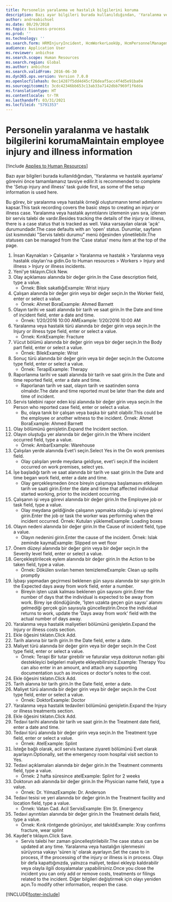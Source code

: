 ```yaml
---
title: Personelin yaralanma ve hastalık bilgilerini koruma
description: Bazı ayar bilgileri burada kullanıldığından, 'Yaralanma ve hastalık ayarlama' görevini önce tamamlamanız tavsiye edilir.
author: andreabichsel
ms.date: 08/29/2018
ms.topic: business-process
ms.prod: ''
ms.technology: ''
ms.search.form: HRMInjuryIncident, HcmWorkerLookUp, HcmPersonnelManagementWorkspace
audience: Application User
ms.reviewer: anbichse
ms.search.scope: Human Resources
ms.search.region: Global
ms.author: anbichse
ms.search.validFrom: 2016-06-30
ms.dyn365.ops.version: Version 7.0.0
ms.openlocfilehash: 0ec14287f5dd4d45cf26deaf5acc4f4d5e91ba04
ms.sourcegitcommit: 3cdc42346bb653c13ab33a7142dbb7969f1f6dda
ms.translationtype: HT
ms.contentlocale: tr-TR
ms.lasthandoff: 03/31/2021
ms.locfileid: "5791353"
---
```

# <a name="maintain-employee-injury-and-illness-information"></a><span data-ttu-id="8f184-103">Personelin yaralanma ve hastalık bilgilerini koruma</span><span class="sxs-lookup"><span data-stu-id="8f184-103">Maintain employee injury and illness information</span></span>

[!include [Applies to Human Resources](../includes/applies-to-hr.md)]



<span data-ttu-id="8f184-104">Bazı ayar bilgileri burada kullanıldığından, 'Yaralanma ve hastalık ayarlama' görevini önce tamamlamanız tavsiye edilir.</span><span class="sxs-lookup"><span data-stu-id="8f184-104">It is recommended to complete the 'Setup injury and illness' task guide first, as some of the setup information is used here.</span></span> 



<span data-ttu-id="8f184-105">Bu görev, bir yaralanma veya hastalık örneği oluşturmanın temel adımlarını kapsar.</span><span class="sxs-lookup"><span data-stu-id="8f184-105">This task recording covers the basic steps to creating an injury or illness case.</span></span> <span data-ttu-id="8f184-106">Yaralanma veya hastalık ayrıntılarını izlemenin yanı sıra, izlenen bir servis talebi de vardır.</span><span class="sxs-lookup"><span data-stu-id="8f184-106">Besides tracking the details of the injury or illness, there is a case status that is tracked as well.</span></span>  <span data-ttu-id="8f184-107">Vaka varsayılan olarak 'açık' durumundadır.</span><span class="sxs-lookup"><span data-stu-id="8f184-107">The case defaults with an 'open' status.</span></span>  <span data-ttu-id="8f184-108">Durumlar, sayfanın üst kısmındaki "Servis talebi durumu" menü öğesinden yönetilebilir.</span><span class="sxs-lookup"><span data-stu-id="8f184-108">The statuses can be managed from the 'Case status' menu item at the top of the page.</span></span>

1. <span data-ttu-id="8f184-109">İnsan Kaynakları > Çalışanlar > Yaralanma ve hastalık > Yaralanma veya hastalık olayları'na gidin.</span><span class="sxs-lookup"><span data-stu-id="8f184-109">Go to Human resources > Workers > Injury and illness > Injury or illness incidents.</span></span>
2. <span data-ttu-id="8f184-110">Yeni'ye tıklayın.</span><span class="sxs-lookup"><span data-stu-id="8f184-110">Click New.</span></span>
3. <span data-ttu-id="8f184-111">Olay açıklaması alanında bir değer girin.</span><span class="sxs-lookup"><span data-stu-id="8f184-111">In the Case description field, type a value.</span></span>
    * <span data-ttu-id="8f184-112">Örnek: Bilek sakatlığı</span><span class="sxs-lookup"><span data-stu-id="8f184-112">Example:  Wrist injury</span></span>  
4. <span data-ttu-id="8f184-113">Çalışan alanında bir değer girin veya bir değer seçin.</span><span class="sxs-lookup"><span data-stu-id="8f184-113">In the Worker field, enter or select a value.</span></span>
    * <span data-ttu-id="8f184-114">Örnek: Ahmet Bora</span><span class="sxs-lookup"><span data-stu-id="8f184-114">Example: Ahmed Barnett</span></span>  
5. <span data-ttu-id="8f184-115">Olayın tarihi ve saati alanında bir tarih ve saat girin.</span><span class="sxs-lookup"><span data-stu-id="8f184-115">In the Date and time of incident field, enter a date and time.</span></span>
    * <span data-ttu-id="8f184-116">Örnek: 1/20/2016 10:00 AM</span><span class="sxs-lookup"><span data-stu-id="8f184-116">Example:  1/20/2016 10:00 AM</span></span>  
6. <span data-ttu-id="8f184-117">Yaralanma veya hastalık türü alanında bir değer girin veya seçin.</span><span class="sxs-lookup"><span data-stu-id="8f184-117">In the Injury or illness type field, enter or select a value.</span></span>
    * <span data-ttu-id="8f184-118">Örnek: Kırık</span><span class="sxs-lookup"><span data-stu-id="8f184-118">Example:  Fracture</span></span>  
7. <span data-ttu-id="8f184-119">Vücut bölümü alanında bir değer girin veya bir değer seçin.</span><span class="sxs-lookup"><span data-stu-id="8f184-119">In the Body part field, enter or select a value.</span></span>
    * <span data-ttu-id="8f184-120">Örnek: Bilek</span><span class="sxs-lookup"><span data-stu-id="8f184-120">Example:  Wrist</span></span>  
8. <span data-ttu-id="8f184-121">Sonuç türü alanında bir değer girin veya bir değer seçin.</span><span class="sxs-lookup"><span data-stu-id="8f184-121">In the Outcome type field, enter or select a value.</span></span>
    * <span data-ttu-id="8f184-122">Örnek: Terapi</span><span class="sxs-lookup"><span data-stu-id="8f184-122">Example:  Therapy</span></span>  
9. <span data-ttu-id="8f184-123">Raporlanma tarihi ve saati alanında bir tarih ve saat girin.</span><span class="sxs-lookup"><span data-stu-id="8f184-123">In the Date and time reported field, enter a date and time.</span></span>
    * <span data-ttu-id="8f184-124">Raporlanan tarih ve saat, olayın tarih ve saatinden sonra olmalıdır.</span><span class="sxs-lookup"><span data-stu-id="8f184-124">The date and time reported must be later than the date and time of incident.</span></span>  
10. <span data-ttu-id="8f184-125">Servis talebini rapor eden kişi alanında bir değer girin veya seçin.</span><span class="sxs-lookup"><span data-stu-id="8f184-125">In the Person who reported case field, enter or select a value.</span></span>
    * <span data-ttu-id="8f184-126">Bu, olaya tanık bir çalışan veya başka bir şahit olabilir.</span><span class="sxs-lookup"><span data-stu-id="8f184-126">This could be the employee or another witness to the incident.</span></span>  <span data-ttu-id="8f184-127">Örnek: Ahmet Bora</span><span class="sxs-lookup"><span data-stu-id="8f184-127">Example: Ahmed Barnett</span></span>  
11. <span data-ttu-id="8f184-128">Olay bölümünü genişletin.</span><span class="sxs-lookup"><span data-stu-id="8f184-128">Expand the Incident section.</span></span>
12. <span data-ttu-id="8f184-129">Olayın oluştuğu yer alanında bir değer girin.</span><span class="sxs-lookup"><span data-stu-id="8f184-129">In the Where incident occurred field, type a value.</span></span>
    * <span data-ttu-id="8f184-130">Örnek: Ambar</span><span class="sxs-lookup"><span data-stu-id="8f184-130">Example:  Warehouse</span></span>  
13. <span data-ttu-id="8f184-131">Çalışılan yerde alanında Evet'i seçin.</span><span class="sxs-lookup"><span data-stu-id="8f184-131">Select Yes in the On work premises field.</span></span>
    * <span data-ttu-id="8f184-132">Olay çalışılan yerde meydana geldiyse, evet'i seçin.</span><span class="sxs-lookup"><span data-stu-id="8f184-132">If the incident occurred on work premises, select yes.</span></span>  
14. <span data-ttu-id="8f184-133">İşe başladığı tarih ve saat alanında bir tarih ve saat girin.</span><span class="sxs-lookup"><span data-stu-id="8f184-133">In the Date and time began work field, enter a date and time.</span></span>
    * <span data-ttu-id="8f184-134">Olay gerçekleşmeden önce bireyin çalışmaya başlamasını etkileyen tarih ve saati girin.</span><span class="sxs-lookup"><span data-stu-id="8f184-134">Enter the date and time that affected individual started working, prior to the incident occurring.</span></span>  
15. <span data-ttu-id="8f184-135">Çalışanın işi veya görevi alanında bir değer girin.</span><span class="sxs-lookup"><span data-stu-id="8f184-135">In the Employee job or task field, type a value.</span></span>
    * <span data-ttu-id="8f184-136">Olay meydana geldiğinde çalışanın yapmakta olduğu işi veya görevi girin.</span><span class="sxs-lookup"><span data-stu-id="8f184-136">Enter the job or task the worker was performing when the incident occurred.</span></span>  <span data-ttu-id="8f184-137">Örnek: Kutuları yükleme</span><span class="sxs-lookup"><span data-stu-id="8f184-137">Example:  Loading boxes</span></span>  
16. <span data-ttu-id="8f184-138">Olayın nedeni alanında bir değer girin.</span><span class="sxs-lookup"><span data-stu-id="8f184-138">In the Cause of incident field, type a value.</span></span>
    * <span data-ttu-id="8f184-139">Olayın nedenini girin.</span><span class="sxs-lookup"><span data-stu-id="8f184-139">Enter the cause of the incident.</span></span>  <span data-ttu-id="8f184-140">Örnek: Islak zeminde kayma</span><span class="sxs-lookup"><span data-stu-id="8f184-140">Example:  Slipped on wet floor</span></span>  
17. <span data-ttu-id="8f184-141">Önem düzeyi alanında bir değer girin veya bir değer seçin.</span><span class="sxs-lookup"><span data-stu-id="8f184-141">In the Severity level field, enter or select a value.</span></span>
18. <span data-ttu-id="8f184-142">Gerçekleştirilecek eylem alanında bir değer girin.</span><span class="sxs-lookup"><span data-stu-id="8f184-142">In the Action to be taken field, type a value.</span></span>
    * <span data-ttu-id="8f184-143">Örnek: Dökülen sıvıları hemen temizleme</span><span class="sxs-lookup"><span data-stu-id="8f184-143">Example:  Clean up spills promptly</span></span>  
19. <span data-ttu-id="8f184-144">İşbaşı yapmadan geçirmesi beklenen gün sayısı alanında bir sayı girin.</span><span class="sxs-lookup"><span data-stu-id="8f184-144">In the Expected days away from work field, enter a number.</span></span>
    * <span data-ttu-id="8f184-145">Bireyin işten uzak kalması beklenen gün sayısını girin.</span><span class="sxs-lookup"><span data-stu-id="8f184-145">Enter the number of days that the individual is expected to be away from work.</span></span>  <span data-ttu-id="8f184-146">Birey işe döndüğünde, 'İşten uzakta geçen gün sayısı' alanını gelmediği gerçek gün sayısıyla güncelleştirin.</span><span class="sxs-lookup"><span data-stu-id="8f184-146">Once the individual returns to work, update the 'Days away from work' field with the actual number of days away.</span></span>  
20. <span data-ttu-id="8f184-147">Yaralanma veya hastalık maliyetleri bölümünü genişletin.</span><span class="sxs-lookup"><span data-stu-id="8f184-147">Expand the Injury or illness costs section.</span></span>
21. <span data-ttu-id="8f184-148">Ekle öğesini tıklatın.</span><span class="sxs-lookup"><span data-stu-id="8f184-148">Click Add.</span></span>
22. <span data-ttu-id="8f184-149">Tarih alanına bir tarih girin.</span><span class="sxs-lookup"><span data-stu-id="8f184-149">In the Date field, enter a date.</span></span>
23. <span data-ttu-id="8f184-150">Maliyet türü alanında bir değer girin veya bir değer seçin.</span><span class="sxs-lookup"><span data-stu-id="8f184-150">In the Cost type field, enter or select a value.</span></span>
    * <span data-ttu-id="8f184-151">Örnek:  Terapi    Bir tutar girebilir ve faturalar veya doktorun notları gibi destekleyici belgeleri maliyete ekleyebilirsiniz.</span><span class="sxs-lookup"><span data-stu-id="8f184-151">Example:  Therapy    You can also enter in an amount, and attach any supporting documentation such as invoices or doctor's notes to the cost.</span></span>  
24. <span data-ttu-id="8f184-152">Ekle öğesini tıklatın.</span><span class="sxs-lookup"><span data-stu-id="8f184-152">Click Add.</span></span>
25. <span data-ttu-id="8f184-153">Tarih alanına bir tarih girin.</span><span class="sxs-lookup"><span data-stu-id="8f184-153">In the Date field, enter a date.</span></span>
26. <span data-ttu-id="8f184-154">Maliyet türü alanında bir değer girin veya bir değer seçin.</span><span class="sxs-lookup"><span data-stu-id="8f184-154">In the Cost type field, enter or select a value.</span></span>
    * <span data-ttu-id="8f184-155">Örnek: Doktor</span><span class="sxs-lookup"><span data-stu-id="8f184-155">Example: Doctor</span></span>  
27. <span data-ttu-id="8f184-156">Yaralanma veya hastalık tedavileri bölümünü genişletin.</span><span class="sxs-lookup"><span data-stu-id="8f184-156">Expand the Injury or illness treatments section.</span></span>
28. <span data-ttu-id="8f184-157">Ekle öğesini tıklatın.</span><span class="sxs-lookup"><span data-stu-id="8f184-157">Click Add.</span></span>
29. <span data-ttu-id="8f184-158">Tedavi tarihi alanında bir tarih ve saat girin.</span><span class="sxs-lookup"><span data-stu-id="8f184-158">In the Treatment date field, enter a date and time.</span></span>
30. <span data-ttu-id="8f184-159">Tedavi türü alanında bir değer girin veya seçin.</span><span class="sxs-lookup"><span data-stu-id="8f184-159">In the Treatment type field, enter or select a value.</span></span>
    * <span data-ttu-id="8f184-160">Örnek: Atel</span><span class="sxs-lookup"><span data-stu-id="8f184-160">Example:  Splint</span></span>  
31. <span data-ttu-id="8f184-161">İsteğe bağlı olarak, acil servis hastane ziyareti bölümünü Evet olarak ayarlayın.</span><span class="sxs-lookup"><span data-stu-id="8f184-161">Optionally, set the emergency room hospital visit section to Yes.</span></span>
32. <span data-ttu-id="8f184-162">Tedavi açıklamaları alanında bir değer girin.</span><span class="sxs-lookup"><span data-stu-id="8f184-162">In the Treatment comments field, type a value.</span></span>
    * <span data-ttu-id="8f184-163">Örnek: 2 hafta süresince atel</span><span class="sxs-lookup"><span data-stu-id="8f184-163">Example:  Splint for 2 weeks</span></span>  
33. <span data-ttu-id="8f184-164">Doktorun adı alanında bir değer girin.</span><span class="sxs-lookup"><span data-stu-id="8f184-164">In the Physician name field, type a value.</span></span>
    * <span data-ttu-id="8f184-165">Örnek: Dr. Yılmaz</span><span class="sxs-lookup"><span data-stu-id="8f184-165">Example:  Dr. Anderson</span></span>  
34. <span data-ttu-id="8f184-166">Tedavi tesisi ve yeri alanında bir değer girin.</span><span class="sxs-lookup"><span data-stu-id="8f184-166">In the Treatment facility and location field, type a value.</span></span>
    * <span data-ttu-id="8f184-167">Örnek: Vatan Cad. Acil Servis</span><span class="sxs-lookup"><span data-stu-id="8f184-167">Example:  Elm St. Emergency</span></span>  
35. <span data-ttu-id="8f184-168">Tedavi ayrıntıları alanında bir değer girin.</span><span class="sxs-lookup"><span data-stu-id="8f184-168">In the Treatment details field, type a value.</span></span>
    * <span data-ttu-id="8f184-169">Örnek: Kırık röntgende görünüyor, atel takıldı</span><span class="sxs-lookup"><span data-stu-id="8f184-169">Example:  Xray confirms fracture, wear splint</span></span>  
36. <span data-ttu-id="8f184-170">Kaydet'e tıklayın.</span><span class="sxs-lookup"><span data-stu-id="8f184-170">Click Save.</span></span>
    * <span data-ttu-id="8f184-171">Servis talebi her zaman güncelleştirilebilir.</span><span class="sxs-lookup"><span data-stu-id="8f184-171">The case status can be updated at any time.</span></span>  <span data-ttu-id="8f184-172">Yaralanma veya hastalığın işlenmesini sürüyorsa vakayı 'süren iş' olarak ayarlayın.</span><span class="sxs-lookup"><span data-stu-id="8f184-172">Set the case to in process, if the processing of the injury or illness is in process.</span></span>  <span data-ttu-id="8f184-173">Olayı bir defa kapattığınızda, yalnızca maliyet, tedavi ekleyip kaldırabilir veya olayla ilgili dosyalamalar yapabilirsiniz.</span><span class="sxs-lookup"><span data-stu-id="8f184-173">Once you close the incident you can only add or remove costs, treatments or filings related to the incident.</span></span>  <span data-ttu-id="8f184-174">Diğer bilgileri değiştirmek için olayı yeniden açın.</span><span class="sxs-lookup"><span data-stu-id="8f184-174">To modify other information, reopen the case.</span></span>  



[!INCLUDE[footer-include](../includes/footer-banner.md)]